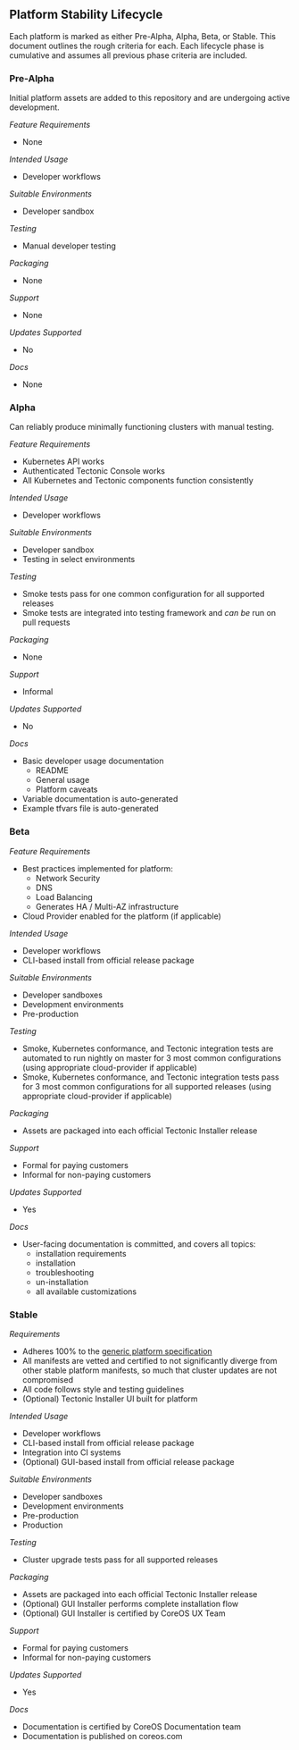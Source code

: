 ## Platform Stability Lifecycle

Each platform is marked as either Pre-Alpha, Alpha, Beta, or Stable. This document outlines the rough criteria for each.
Each lifecycle phase is cumulative and assumes all previous phase criteria are included.


### Pre-Alpha

Initial platform assets are added to this repository and are undergoing active development.

*Feature Requirements*

- None

*Intended Usage*

- Developer workflows

*Suitable Environments*

- Developer sandbox

*Testing*

- Manual developer testing

*Packaging*

- None

*Support*

- None

*Updates Supported*

- No

*Docs*

- None


### Alpha

Can reliably produce minimally functioning clusters with manual testing.

*Feature Requirements*

- Kubernetes API works
- Authenticated Tectonic Console works
- All Kubernetes and Tectonic components function consistently

*Intended Usage*

- Developer workflows

*Suitable Environments*

- Developer sandbox
- Testing in select environments

*Testing*

- Smoke tests pass for one common configuration for all supported releases
- Smoke tests are integrated into testing framework and _can be_ run on pull requests

*Packaging*

- None

*Support*

- Informal

*Updates Supported*

- No

*Docs*

- Basic developer usage documentation
  - README
  - General usage
  - Platform caveats
- Variable documentation is auto-generated
- Example tfvars file is auto-generated


### Beta

*Feature Requirements*

- Best practices implemented for platform:
  - Network Security
  - DNS
  - Load Balancing
  - Generates HA / Multi-AZ infrastructure
- Cloud Provider enabled for the platform (if applicable)

*Intended Usage*

- Developer workflows
- CLI-based install from official release package

*Suitable Environments*

- Developer sandboxes
- Development environments
- Pre-production

*Testing*

- Smoke, Kubernetes conformance, and Tectonic integration tests are automated to run nightly on master for 3 most common configurations (using appropriate cloud-provider if applicable)
- Smoke, Kubernetes conformance, and Tectonic integration tests pass for 3 most common configurations for all supported releases (using appropriate cloud-provider if applicable)

*Packaging*

- Assets are packaged into each official Tectonic Installer release

*Support*

- Formal for paying customers
- Informal for non-paying customers

*Updates Supported*

- Yes

*Docs*

- User-facing documentation is committed, and covers all topics:
  - installation requirements
  - installation
  - troubleshooting
  - un-installation
  - all available customizations


### Stable


*Requirements*

- Adheres 100% to the [generic platform specification](generic-platform.md)
- All manifests are vetted and certified to not significantly diverge from other stable platform manifests, so much that cluster updates are not compromised
- All code follows style and testing guidelines
- (Optional) Tectonic Installer UI built for platform

*Intended Usage*

- Developer workflows
- CLI-based install from official release package
- Integration into CI systems
- (Optional) GUI-based install from official release package

*Suitable Environments*

- Developer sandboxes
- Development environments
- Pre-production
- Production

*Testing*

- Cluster upgrade tests pass for all supported releases

*Packaging*

- Assets are packaged into each official Tectonic Installer release
- (Optional) GUI Installer performs complete installation flow
- (Optional) GUI Installer is certified by CoreOS UX Team

*Support*

- Formal for paying customers
- Informal for non-paying customers

*Updates Supported*

- Yes

*Docs*

- Documentation is certified by CoreOS Documentation team
- Documentation is published on coreos.com

